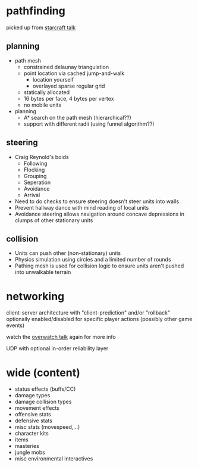 # pathfinding

picked up from [starcraft talk](https://www.gdcvault.com/play/1014514/AI-Navigation-It-s-Not)

## planning

* path mesh
    * constrained delaunay triangulation
    * point location via cached jump-and-walk
        * location yourself
        * overlayed sparse regular grid
    * statically allocated
    * 16 bytes per face, 4 bytes per vertex
    * no mobile units
* planning
    * A* search on the path mesh (hierarchical??)
    * support with different radii (using funnel algorithm??)

## steering

* Craig Reynold's boids
    * Following
    * Flocking
    * Grouping
    * Seperation
    * Avoidance
    * Arrival
* Need to do checks to ensure steering doesn't steer units into walls
* Prevent hallway dance with mind reading of local units
* Avoidance steering allows navigation around concave depressions in clumps of other stationary units

## collision

* Units can push other (non-stationary) units
* Physics simulation using circles and a limited number of rounds
* Pathing mesh is used for collision logic to ensure units aren't pushed into unwalkable terrain

# networking

client-server architecture with "client-prediction" and/or "rollback" optionally enabled/disabled for specific player actions (possibly other game events)

watch the [overwatch talk](https://www.gdcvault.com/play/1024001/-Overwatch-Gameplay-Architecture-and) again for more info

UDP with optional in-order reliability layer

# wide (content)
* status effects (buffs/CC)
* damage types
* damage collision types
* movement effects
* offensive stats
* defensive stats
* misc stats (movespeed,...)
* character kits
* items
* masteries
* jungle mobs
* misc environmental interactives
